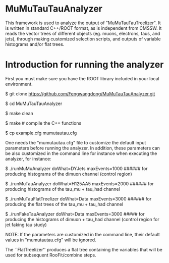 # MuMuTauTauAnalyzer

This framework is used to analyze the output of "MuMuTauTauTreelizer". It is written in standard C++/ROOT format, as is independent from CMSSW. 
It reads the vector trees of different objects (eg. muons, electrons, taus, and jets), through making customized selection scripts, and outputs 
of variable histograms and/or flat trees.

# Introduction for running the analyzer

First you must make sure you have the ROOT library included in your local environment. 

$ git clone https://github.com/Fengwangdong/MuMuTauTauAnalyzer.git

$ cd MuMuTauTauAnalyzer

$ make clean

$ make # compile the C++ functions

$ cp example.cfg mumutautau.cfg

One needs the "mumutautau.cfg" file to customize the default input parameters before running the analyzer. In addition, these parameters can be 
also customized in the command line for instance when executing the analyzer, for instance:

$ ./runMuMuAnalyzer doWhat=DYJets maxEvents=1000 ###### for producing histograms of the dimuon channel (control region)

$ ./runMuTauAnalyzer doWhat=H125AA5 maxEvents=2000 ###### for producing histograms of the tau_mu + tau_had channel

$ ./runMuTauFlatTreelizer doWhat=Data maxEvents=3000 ###### for producing the flat trees of the tau_mu + tau_had channel

$ ./runFakeTauAnalyzer doWhat=Data maxEvents=3000 ##### for producing the histograms of dimuon + tau_had channel (control region for jet faking tau study) 

NOTE: If the parameters are customized in the command line, their default values in "mumutautau.cfg" will be ignored.

The ``FlatTreelizer'' produces a flat tree containing the variables that will be used for subsequent RooFit/combine steps.
